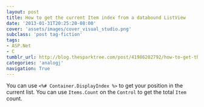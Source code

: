 ```yaml
---
layout: post
title: How to get the current Item index from a databound ListView
date: '2013-01-31T20:25:20-08:00'
cover: 'assets/images/cover_visual_studio.png'
subclass: 'post tag-fiction'
tags:
- ASP.Net
- C
tumblr_url: http://blog.thesparktree.com/post/41986202792/how-to-get-the-current-item-index-from-a-databound
categories: 'analogj'
navigation: True
---
```

You can use `<%# Container.DisplayIndex %>` to get your position in the current list. You can use `Items.Count` on the `Control` to get the total `Item` count.
